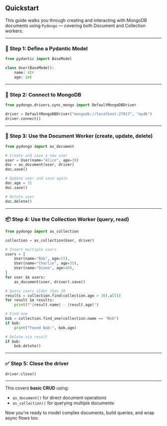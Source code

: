 ## Quickstart

This guide walks you through creating and interacting with MongoDB documents using `Pydongo` — covering both Document and Collection workers.

---

### 🧱 Step 1: Define a Pydantic Model

```python
from pydantic import BaseModel

class User(BaseModel):
    name: str
    age: int

```

---

### 🔌 Step 2: Connect to MongoDB

```python
from pydongo.drivers.sync_mongo import DefaultMongoDBDriver

driver = DefaultMongoDBDriver("mongodb://localhost:27017", "mydb")
driver.connect()
```

---

### 📄 Step 3: Use the Document Worker (create, update, delete)

```python
from pydongo import as_document

# Create and save a new user
user = User(name="Alice", age=30)
doc = as_document(user, driver)
doc.save()

# Update user and save again
doc.age = 31
doc.save()

# Delete user
doc.delete()
```

---

### 📦 Step 4: Use the Collection Worker (query, read)

```python
from pydongo import as_collection

collection = as_collection(User, driver)

# Insert multiple users
users = [
    User(name="Bob", age=25),
    User(name="Charlie", age=35),
    User(name="Diana", age=40),
]
for user in users:
    as_document(user, driver).save()

# Query users older than 30
results = collection.find(collection.age > 30).all()
for result in results:
    print(f"{result.name} - {result.age}")

# Find one
bob = collection.find_one(collection.name == "Bob")
if bob:
    print("Found Bob:", bob.age)

# Delete via result
if bob:
    bob.delete()
```

---

### ✅ Step 5: Close the driver

```python
driver.close()
```

---

This covers **basic CRUD** using:
- `as_document()` for direct document operations
- `as_collection()` for querying multiple documents

Now you're ready to model complex documents, build queries, and wrap async flows too.
